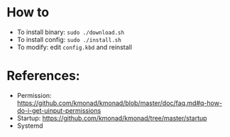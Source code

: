 # How to

- To install binary: `sudo ./download.sh`
- To install config: `sudo ./install.sh`
- To modify: edit `config.kbd` and reinstall

# References:

- Permission: https://github.com/kmonad/kmonad/blob/master/doc/faq.md#q-how-do-i-get-uinput-permissions
- Startup: https://github.com/kmonad/kmonad/tree/master/startup
- Systemd
